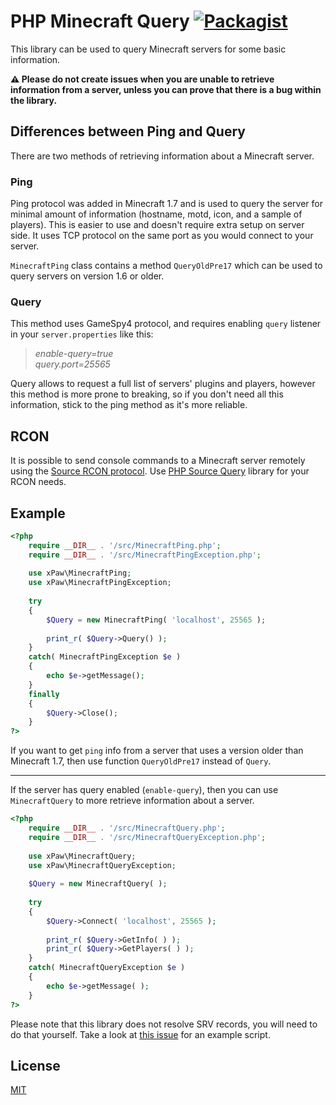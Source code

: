 # PHP Minecraft Query [![Packagist](https://img.shields.io/packagist/dt/xpaw/php-minecraft-query.svg)](https://packagist.org/packages/xpaw/php-minecraft-query)

This library can be used to query Minecraft servers for some basic information.

**:warning: Please do not create issues when you are unable to retrieve information from a server, unless you can prove that there is a bug within the library.**

## Differences between Ping and Query

There are two methods of retrieving information about a Minecraft server.

### Ping
Ping protocol was added in Minecraft 1.7 and is used to query the server for minimal amount of information (hostname, motd, icon, and a sample of players). This is easier to use and doesn't require extra setup on server side. It uses TCP protocol on the same port as you would connect to your server.

`MinecraftPing` class contains a method `QueryOldPre17` which can be used to query servers on version 1.6 or older.

### Query
This method uses GameSpy4 protocol, and requires enabling `query` listener in your `server.properties` like this:

> *enable-query=true*<br>
> *query.port=25565*

Query allows to request a full list of servers' plugins and players, however this method is more prone to breaking, so if you don't need all this information, stick to the ping method as it's more reliable.

## RCON
It is possible to send console commands to a Minecraft server remotely using the [Source RCON protocol](https://developer.valvesoftware.com/wiki/Source_RCON_Protocol). Use [PHP Source Query](https://github.com/xPaw/PHP-Source-Query-Class) library for your RCON needs.

## Example
```php
<?php
	require __DIR__ . '/src/MinecraftPing.php';
	require __DIR__ . '/src/MinecraftPingException.php';
	
	use xPaw\MinecraftPing;
	use xPaw\MinecraftPingException;
	
	try
	{
		$Query = new MinecraftPing( 'localhost', 25565 );
		
		print_r( $Query->Query() );
	}
	catch( MinecraftPingException $e )
	{
		echo $e->getMessage();
	}
	finally
	{
		$Query->Close();
	}
?>
```

If you want to get `ping` info from a server that uses a version older than Minecraft 1.7,
then use function `QueryOldPre17` instead of `Query`.

----

If the server has query enabled (`enable-query`), then you can use `MinecraftQuery` to more retrieve information about a server.
```php
<?php
	require __DIR__ . '/src/MinecraftQuery.php';
	require __DIR__ . '/src/MinecraftQueryException.php';
	
	use xPaw\MinecraftQuery;
	use xPaw\MinecraftQueryException;
	
	$Query = new MinecraftQuery( );
	
	try
	{
		$Query->Connect( 'localhost', 25565 );
		
		print_r( $Query->GetInfo( ) );
		print_r( $Query->GetPlayers( ) );
	}
	catch( MinecraftQueryException $e )
	{
		echo $e->getMessage( );
	}
?>
```

Please note that this library does not resolve SRV records, you will need to do that yourself.
Take a look at [this issue](https://github.com/xPaw/PHP-Minecraft-Query/issues/34) for an example script.

## License
[MIT](LICENSE)
